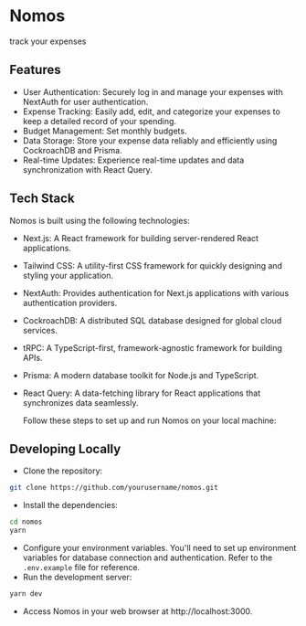 # Nomos
track your expenses

## Features
- User Authentication: Securely log in and manage your expenses with NextAuth for user authentication.
- Expense Tracking: Easily add, edit, and categorize your expenses to keep a detailed record of your spending.
- Budget Management: Set monthly budgets.
- Data Storage: Store your expense data reliably and efficiently using CockroachDB and Prisma.
- Real-time Updates: Experience real-time updates and data synchronization with React Query.

## Tech Stack
Nomos is built using the following technologies:

- Next.js: A React framework for building server-rendered React applications.
- Tailwind CSS: A utility-first CSS framework for quickly designing and styling your application.
- NextAuth: Provides authentication for Next.js applications with various authentication providers.
- CockroachDB: A distributed SQL database designed for global cloud services.
- tRPC: A TypeScript-first, framework-agnostic framework for building APIs.
- Prisma: A modern database toolkit for Node.js and TypeScript.
- React Query: A data-fetching library for React applications that synchronizes data seamlessly.

  Follow these steps to set up and run Nomos on your local machine:

## Developing Locally
- Clone the repository:
```bash
git clone https://github.com/yourusername/nomos.git
```
- Install the dependencies:
```bash
cd nomos
yarn
```
- Configure your environment variables. You'll need to set up environment variables for database connection and authentication. Refer to the `.env.example` file for reference.
- Run the development server:
```bash
yarn dev
```
- Access Nomos in your web browser at http://localhost:3000.
